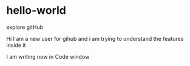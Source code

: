 hello-world
===========

explore gitHub

Hi I am a new user for gihub and i am trying to understand the features inside it


I am writing now in Code window 
